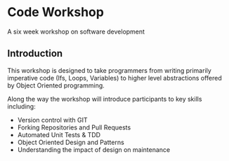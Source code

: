 # Code Workshop
A six week workshop on software development

## Introduction
This workshop is designed to take programmers from writing primarily imperative code (Ifs, Loops, Variables) to higher level abstractions offered by Object Oriented programming.

Along the way the workshop will introduce participants to key skills including:

 * Version control with GIT
 * Forking Repositories and Pull Requests
 * Automated Unit Tests & TDD
 * Object Oriented Design and Patterns
 * Understanding the impact of design on maintenance
 
